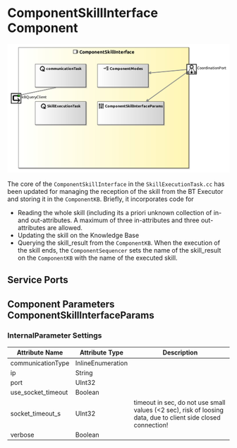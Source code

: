 # ComponentSkillInterface Component

![ComponentSkillInterface-ComponentImage](model/ComponentSkillInterfaceComponentDefinition.jpg)

The core of the `ComponentSkillInterface` in the `SkillExecutionTask.cc` has been updated for managing the reception of the skill from the BT Executor and storing it in the `ComponentKB`. Briefly, it incorporates code for
- Reading the whole skill (including its a priori unknown collection of in- and out-attributes. A maximum of three in-attributes and three out-attributes are allowed. 
- Updating the skill on the Knowledge Base
- Querying the skill_result from the `ComponentKB`. When the execution of the skill ends, the `ComponentSequencer` sets the name of the skill_result on the `ComponentKB` with the name of the executed skill.

## Service Ports


## Component Parameters ComponentSkillInterfaceParams

### InternalParameter Settings

| Attribute Name | Attribute Type | Description |
|----------------|----------------|-------------|
| communicationType | InlineEnumeration |  |
| ip | String |  |
| port | UInt32 |  |
| use_socket_timeout | Boolean |  |
| socket_timeout_s | UInt32 | timeout in sec, do not use small values (<2 sec), risk of loosing data, due to client side closed connection! |
| verbose | Boolean |  |

